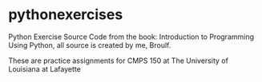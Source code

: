 # pythonexercises
Python Exercise Source Code from the book: Introduction to Programming Using Python, all source is created by me, Broulf.

These are practice assignments for CMPS 150 at The University of Louisiana at Lafayette
